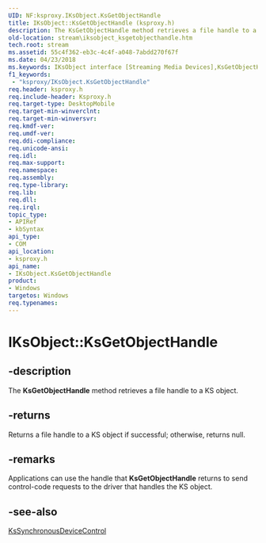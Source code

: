 ```yaml
---
UID: NF:ksproxy.IKsObject.KsGetObjectHandle
title: IKsObject::KsGetObjectHandle (ksproxy.h)
description: The KsGetObjectHandle method retrieves a file handle to a KS object.
old-location: stream\iksobject_ksgetobjecthandle.htm
tech.root: stream
ms.assetid: 55c4f362-eb3c-4c4f-a048-7abdd270f67f
ms.date: 04/23/2018
ms.keywords: IKsObject interface [Streaming Media Devices],KsGetObjectHandle method, IKsObject.KsGetObjectHandle, IKsObject::KsGetObjectHandle, KsGetObjectHandle, KsGetObjectHandle method [Streaming Media Devices], KsGetObjectHandle method [Streaming Media Devices],IKsObject interface, ksproxy/IKsObject::KsGetObjectHandle, ksproxy_37998df5-a529-4f73-95a3-88ff3fdfcf2a.xml, stream.iksobject_ksgetobjecthandle
f1_keywords:
 - "ksproxy/IKsObject.KsGetObjectHandle"
req.header: ksproxy.h
req.include-header: Ksproxy.h
req.target-type: DesktopMobile
req.target-min-winverclnt: 
req.target-min-winversvr: 
req.kmdf-ver: 
req.umdf-ver: 
req.ddi-compliance: 
req.unicode-ansi: 
req.idl: 
req.max-support: 
req.namespace: 
req.assembly: 
req.type-library: 
req.lib: 
req.dll: 
req.irql: 
topic_type:
- APIRef
- kbSyntax
api_type:
- COM
api_location:
- ksproxy.h
api_name:
- IKsObject.KsGetObjectHandle
product:
- Windows
targetos: Windows
req.typenames: 
---
```


# IKsObject::KsGetObjectHandle


## -description


The <b>KsGetObjectHandle</b> method retrieves a file handle to a KS object. 


## -returns



Returns a file handle to a KS object if successful; otherwise, returns null. 




## -remarks



Applications can use the handle that <b>KsGetObjectHandle</b> returns to send control-code requests to the driver that handles the KS object. 




## -see-also




<a href="https://docs.microsoft.com/windows-hardware/drivers/ddi/ksproxy/nf-ksproxy-kssynchronousdevicecontrol">KsSynchronousDeviceControl</a>
 

 

